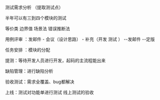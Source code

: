 测试需求分析 （提取测试点）

半年可以有三到四个模块的测试

等价类 边界值 场景法 错误推断法

用例评审 ：发邮件  -  会议（设计思路） - 补充（开发 测试 ） --发邮件 --定版

任务安排 ：模块的分配

提测：等待开发人员进行开发，起码的主流程能出来

缺陷管理：进行缺陷分析

验收测试：需求全覆盖、bug都解决

上线：测试对功能单进行测试   线上测试的验收












